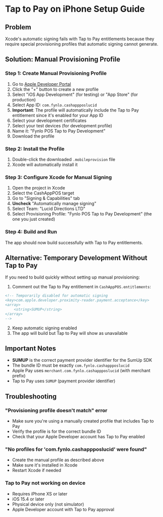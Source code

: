 # Tap to Pay on iPhone Setup Guide

## Problem
Xcode's automatic signing fails with Tap to Pay entitlements because they require special provisioning profiles that automatic signing cannot generate.

## Solution: Manual Provisioning Profile

### Step 1: Create Manual Provisioning Profile
1. Go to [Apple Developer Portal](https://developer.apple.com/account/resources/profiles/list)
2. Click the "+" button to create a new profile
3. Select "iOS App Development" (for testing) or "App Store" (for production)
4. Select App ID: `com.fynlo.cashappposlucid`
5. **Important**: The profile will automatically include the Tap to Pay entitlement since it's enabled for your App ID
6. Select your development certificates
7. Select your test devices (for development profile)
8. Name it: "Fynlo POS Tap to Pay Development" 
9. Download the profile

### Step 2: Install the Profile
1. Double-click the downloaded `.mobileprovision` file
2. Xcode will automatically install it

### Step 3: Configure Xcode for Manual Signing
1. Open the project in Xcode
2. Select the CashAppPOS target
3. Go to "Signing & Capabilities" tab
4. **Uncheck** "Automatically manage signing"
5. Select Team: "Lucid Directions LTD"
6. Select Provisioning Profile: "Fynlo POS Tap to Pay Development" (the one you just created)

### Step 4: Build and Run
The app should now build successfully with Tap to Pay entitlements.

## Alternative: Temporary Development Without Tap to Pay

If you need to build quickly without setting up manual provisioning:

1. Comment out the Tap to Pay entitlement in `CashAppPOS.entitlements`:
```xml
<!-- Temporarily disabled for automatic signing
<key>com.apple.developer.proximity-reader.payment.acceptance</key>
<array>
    <string>SUMUP</string>
</array>
-->
```

2. Keep automatic signing enabled
3. The app will build but Tap to Pay will show as unavailable

## Important Notes

- **SUMUP** is the correct payment provider identifier for the SumUp SDK
- The bundle ID must be exactly `com.fynlo.cashappposlucid`
- Apple Pay uses `merchant.com.fynlo.cashappposlucid` (with merchant prefix)
- Tap to Pay uses `SUMUP` (payment provider identifier)

## Troubleshooting

### "Provisioning profile doesn't match" error
- Make sure you're using a manually created profile that includes Tap to Pay
- Verify the profile is for the correct bundle ID
- Check that your Apple Developer account has Tap to Pay enabled

### "No profiles for 'com.fynlo.cashappposlucid' were found"
- Create the manual profile as described above
- Make sure it's installed in Xcode
- Restart Xcode if needed

### Tap to Pay not working on device
- Requires iPhone XS or later
- iOS 15.4 or later
- Physical device only (not simulator)
- Apple Developer account with Tap to Pay approval